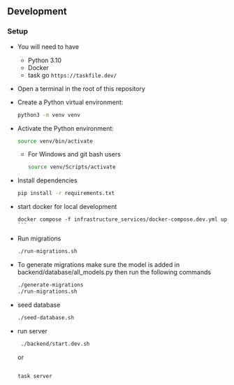 ## Development

### Setup

- You will need to have

  - Python 3.10
  - Docker
  - task go `https://taskfile.dev/`
  
- Open a terminal in the root of this repository

- Create a Python virtual environment:

  ```bash
  python3 -m venv venv
  ```

- Activate the Python environment:

  ```bash
  source venv/bin/activate
  ```

  - For Windows and git bash users

    ```bash
    source venv/Scripts/activate
    ```

- Install dependencies

  ```bash
  pip install -r requirements.txt
  ```
- start docker for local development
  ````
  docker compose -f infrastructure_services/docker-compose.dev.yml up
  ```
- Run migrations

  ```bash
  ./run-migrations.sh
  ```

- To generate migrations make sure the model is added in backend/database/all_models.py then run the following commands

  ```bash
  ./generate-migrations
  ./run-migrations.sh
  ```
- seed database

  ```bash
  ./seed-database.sh
  ```
- run server

  ```bash
   ./backend/start.dev.sh
   ````
   or 

  ```bash
  
  task server
  ```
